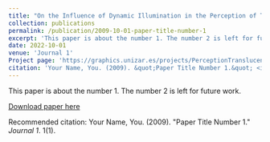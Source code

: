 ```yaml
---
title: "On the Influence of Dynamic Illumination in the Perception of Translucency"
collection: publications
permalink: /publication/2009-10-01-paper-title-number-1
excerpt: 'This paper is about the number 1. The number 2 is left for future work.'
date: 2022-10-01
venue: 'Journal 1'
Project page: 'https://graphics.unizar.es/projects/PerceptionTranslucencyDynamicIllumination/'
citation: 'Your Name, You. (2009). &quot;Paper Title Number 1.&quot; <i>Journal 1</i>. 1(1).'
---
```

This paper is about the number 1. The number 2 is left for future work.

[Download paper here](http://dariolanza95.github.io/files/PerceptionTranslucencyDynamicIllumination.pdf)

Recommended citation: Your Name, You. (2009). "Paper Title Number 1." <i>Journal 1</i>. 1(1).
